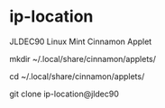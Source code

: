 # ip-location
JLDEC90 Linux Mint Cinnamon Applet

mkdir ~/.local/share/cinnamon/applets/

cd ~/.local/share/cinnamon/applets/

git clone <url> ip-location@jldec90

